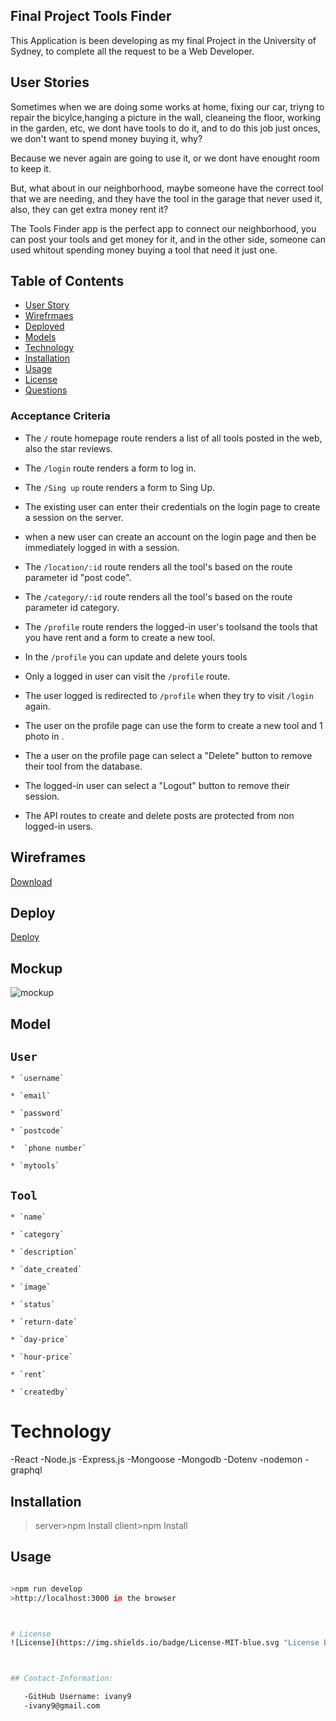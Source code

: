 ## Final Project Tools Finder 

This Application is been  developing  as my final Project in the University of Sydney, to complete all the request to be a Web Developer. 


## User Stories

Sometimes when we are doing some works at home, fixing our car, triyng to repair the bicylce,hanging a picture in the wall, cleaneing the floor, working in the garden, etc, we dont have  tools to do  it, and to do this job just onces, we don't want to spend  money buying it, why?

Because we never again are going to use it, or we dont have enought room to keep it.

But, what about in our neighborhood, maybe someone have the correct tool that we are needing, and they have the tool in the garage that never used it,  also, they can get extra money rent it?

The Tools Finder app is the perfect app to connect our neighborhood, you can post your  tools and get money for it, and in the other side, someone can used whitout spending   money buying a tool that need it just one.


## Table of Contents

- [User Story](#User-Story)
- [Wirefrmaes](#Wireframes)
- [Deployed](#Deployed)
- [Models](#Models)
- [Technology](#technology)
- [Installation](#installation)
- [Usage](#Usage)
- [License](#license)
- [Questions](#Contact-Information)  


### Acceptance Criteria

* The `/` route homepage route renders a list of all tools posted in the web, also the star reviews.

* The `/login` route renders a form to log in. 

* The `/Sing up` route renders a form to Sing Up.

* The  existing user can enter their credentials on the login page to create a session on the server.

* when a new user can create an account on the login page and then be immediately logged in with a session.

* The `/location/:id` route   renders all the  tool's  based on the route parameter id "post code".

* The `/category/:id` route  renders all the  tool's  based on the route parameter id category.

* The `/profile` route renders the logged-in user's toolsand the tools that you have rent and a form to create a new tool.
 
* In the `/profile` you can update and delete yours tools

* Only a logged in user can visit the `/profile` route.

* The user  logged  is redirected to `/profile` when they try to visit `/login` again.

* The user on the profile page can use the form to create a new tool and  1 photo in .

* The a user on the profile page can select a "Delete" button to remove their tool from the database.

* The logged-in user can select a "Logout" button to remove their session.

* The API routes to create and delete posts are protected from non logged-in users.

## Wireframes


<a href="https://github.com/ivany9/toolsfinder/files/7414012/toolsFinder.26oc.pdf" download="resume.pdf">Download</a>

## Deploy


<a href="https://toolsfinder.herokuapp.com">Deploy</a>


## Mockup

![mockup](https://user-images.githubusercontent.com/83906297/140872796-cbd205c3-e03d-49a9-a6e6-3ece6f4e4b0f.gif)

## Model 

## `User`

    * `username`

    * `email`

    * `password`

    * `postcode`

    *  `phone number`

    * `mytools`
    
    

  ## `Tool`

    * `name`

    * `category`

    * `description`

    * `date_created`

    * `image`

    * `status`

    * `return-date`

    * `day-price`

    * `hour-price`

    * `rent`
    
    * `createdby`




 # Technology

-React 
-Node.js
-Express.js
-Mongoose
-Mongodb
-Dotenv
-nodemon
-graphql


## Installation

>server>npm Install
>client>npm Install 


## Usage
 
 ```bash

>npm run develop
>http://localhost:3000 in the browser 



# License 
![License](https://img.shields.io/badge/License-MIT-blue.svg "License Badge")  



## Contact-Information:

    -GitHub Username: ivany9
    -ivany9@gmail.com



